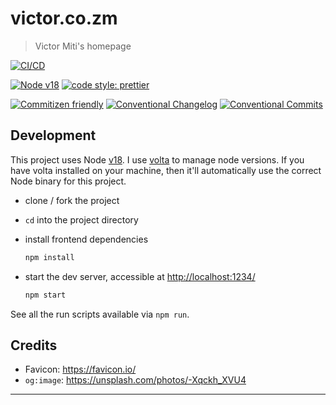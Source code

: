 # victor.co.zm

> Victor Miti's homepage

[![CI/CD](https://github.com/engineervix/home/actions/workflows/main.yml/badge.svg)](https://github.com/engineervix/home/actions/workflows/main.yml)

[![Node v18](https://img.shields.io/badge/Node-v18-teal.svg)](https://nodejs.org/en/blog/release/v18.0.0)
[![code style: prettier](https://img.shields.io/badge/code%20style-prettier-ff69b4.svg)](https://prettier.io/)

[![Commitizen friendly](https://img.shields.io/badge/commitizen-friendly-brightgreen.svg)](http://commitizen.github.io/cz-cli/)
[![Conventional Changelog](https://img.shields.io/badge/changelog-conventional-brightgreen.svg)](http://conventional-changelog.github.io)
[![Conventional Commits](https://img.shields.io/badge/Conventional%20Commits-1.0.0-yellow.svg)](https://conventionalcommits.org)

## Development

This project uses Node [v18](https://nodejs.org/en/blog/release/v18.0.0). I use [volta](https://volta.sh/) to manage node versions. If you have volta installed on your machine, then it'll automatically use the correct Node binary for this project.

- clone / fork the project
- `cd` into the project directory
- install frontend dependencies

  ```bash
  npm install
  ```

- start the dev server, accessible at <http://localhost:1234/>

  ```bash
  npm start
  ```

See all the run scripts available via `npm run`.

## Credits

- Favicon: <https://favicon.io/>
- `og:image`: <https://unsplash.com/photos/-Xqckh_XVU4>

---
